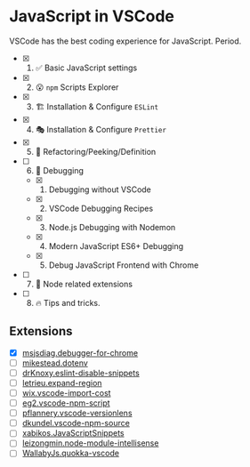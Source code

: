 # JavaScript in VSCode

VSCode has the best coding experience for JavaScript. Period.

- [x] 1. ✅ Basic JavaScript settings
- [x] 2. 😮 `npm` Scripts Explorer
- [x] 3. 🏗️ Installation & Configure `ESLint`
- [x] 4. 🎭 Installation & Configure `Prettier`
- [x] 5. 🤔 Refactoring/Peeking/Definition
- [ ] 6. 🌟 Debugging
    - [x] 1. Debugging without VSCode
    - [x] 2. VSCode Debugging Recipes
    - [x] 3. Node.js Debugging with Nodemon
    - [x] 4. Modern JavaScript ES6+ Debugging
    - [x] 5. Debug JavaScript Frontend with Chrome
- [ ] 7. 🤖 Node related extensions
- [ ] 8. 🔥 Tips and tricks.


## Extensions

- [x] [msjsdiag.debugger-for-chrome](https://marketplace.visualstudio.com/items?itemName=msjsdiag.debugger-for-chrome)
- [ ] [mikestead.dotenv](https://marketplace.visualstudio.com/items?itemName=mikestead.dotenv)
- [ ] [drKnoxy.eslint-disable-snippets](https://marketplace.visualstudio.com/items?itemName=drKnoxy.eslint-disable-snippets)
- [ ] [letrieu.expand-region](https://marketplace.visualstudio.com/items?itemName=letrieu.expand-region)
- [ ] [wix.vscode-import-cost](https://marketplace.visualstudio.com/items?itemName=wix.vscode-import-cost)
- [ ] [eg2.vscode-npm-script](https://marketplace.visualstudio.com/items?itemName=eg2.vscode-npm-script)
- [ ] [pflannery.vscode-versionlens](https://marketplace.visualstudio.com/items?itemName=pflannery.vscode-versionlens)
- [ ] [dkundel.vscode-npm-source](https://marketplace.visualstudio.com/items?itemName=dkundel.vscode-npm-source)
- [ ] [xabikos.JavaScriptSnippets](https://marketplace.visualstudio.com/items?itemName=xabikos.JavaScriptSnippets)
- [ ] [leizongmin.node-module-intellisense](https://marketplace.visualstudio.com/items?itemName=leizongmin.node-module-intellisense)
- [ ] [WallabyJs.quokka-vscode](https://marketplace.visualstudio.com/items?itemName=WallabyJs.quokka-vscode)
